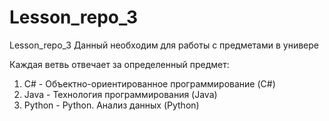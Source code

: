 # Lesson_repo_3
Lesson_repo_3 Данный необходим для работы с предметами в универе

Каждая ветвь отвечает за определенный предмет:
  1) C# - Объектно-ориентированное программирование (C#)
  2) Java - Технология программирования (Java)
  3) Python - Python. Анализ данных (Python)
